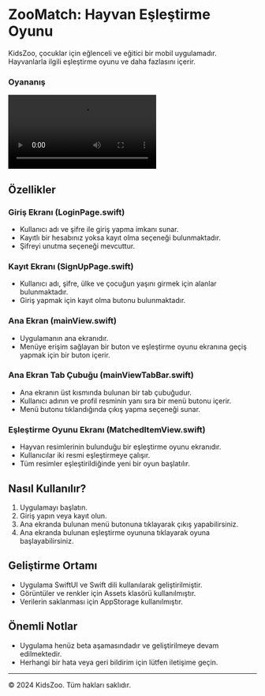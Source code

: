 # ZooMatch: Hayvan Eşleştirme Oyunu

KidsZoo, çocuklar için eğlenceli ve eğitici bir mobil uygulamadır. Hayvanlarla ilgili eşleştirme oyunu ve daha fazlasını içerir.


### Oyananış
![Oynanış](https://github.com/doguner1/GitImageData/blob/main/KidsZooApp/Ekran%20Kaydı%202024-05-27%2021.37.38.mov)

## Özellikler

### Giriş Ekranı (LoginPage.swift)
- Kullanıcı adı ve şifre ile giriş yapma imkanı sunar.
- Kayıtlı bir hesabınız yoksa kayıt olma seçeneği bulunmaktadır.
- Şifreyi unutma seçeneği mevcuttur.

### Kayıt Ekranı (SignUpPage.swift)
- Kullanıcı adı, şifre, ülke ve çocuğun yaşını girmek için alanlar bulunmaktadır.
- Giriş yapmak için kayıt olma butonu bulunmaktadır.

### Ana Ekran (mainView.swift)
- Uygulamanın ana ekranıdır.
- Menüye erişim sağlayan bir buton ve eşleştirme oyunu ekranına geçiş yapmak için bir buton içerir.

### Ana Ekran Tab Çubuğu (mainViewTabBar.swift)
- Ana ekranın üst kısmında bulunan bir tab çubuğudur.
- Kullanıcı adının ve profil resminin yanı sıra bir menü butonu içerir.
- Menü butonu tıklandığında çıkış yapma seçeneği sunar.

### Eşleştirme Oyunu Ekranı (MatchedItemView.swift)
- Hayvan resimlerinin bulunduğu bir eşleştirme oyunu ekranıdır.
- Kullanıcılar iki resmi eşleştirmeye çalışır.
- Tüm resimler eşleştirildiğinde yeni bir oyun başlatılır.

## Nasıl Kullanılır?

1. Uygulamayı başlatın.
2. Giriş yapın veya kayıt olun.
3. Ana ekranda bulunan menü butonuna tıklayarak çıkış yapabilirsiniz.
4. Ana ekranda bulunan eşleştirme oyununa tıklayarak oyuna başlayabilirsiniz.

## Geliştirme Ortamı

- Uygulama SwiftUI ve Swift dili kullanılarak geliştirilmiştir.
- Görüntüler ve renkler için Assets klasörü kullanılmıştır.
- Verilerin saklanması için AppStorage kullanılmıştır.

## Önemli Notlar

- Uygulama henüz beta aşamasındadır ve geliştirilmeye devam edilmektedir.
- Herhangi bir hata veya geri bildirim için lütfen iletişime geçin.

---
© 2024 KidsZoo. Tüm hakları saklıdır.
